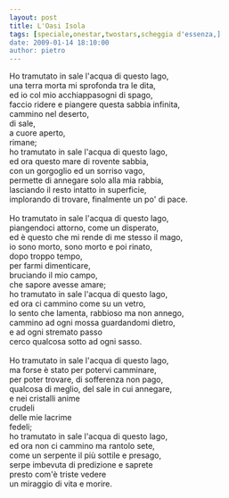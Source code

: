 ```yaml
---
layout: post
title: L'Oasi Isola
tags: [speciale,onestar,twostars,scheggia d'essenza,]
date: 2009-01-14 18:10:00
author: pietro
---
```

Ho tramutato in sale l'acqua di questo lago,<br/>una terra morta mi sprofonda tra le dita,<br/>ed io col mio acchiappasogni di spago,<br/>faccio ridere e piangere questa sabbia infinita,<br/>cammino nel deserto,<br/>di sale,<br/>a cuore aperto,<br/>rimane;<br/>ho tramutato in sale l'acqua di questo lago,<br/>ed ora questo mare di rovente sabbia,<br/>con un gorgoglio ed un sorriso vago,<br/>permette di annegare solo alla mia rabbia,<br/>lasciando il resto intatto in superficie,<br/>implorando di trovare, finalmente un po' di pace.<br/><br/>Ho tramutato in sale l'acqua di questo lago,<br/>piangendoci attorno, come un disperato,<br/>ed è questo che mi rende di me stesso il mago,<br/>io sono morto, sono morto e poi rinato,<br/>dopo troppo tempo,<br/>per farmi dimenticare,<br/>bruciando il mio campo,<br/>che sapore avesse amare;<br/>ho tramutato in sale l'acqua di questo lago,<br/>ed ora ci cammino come su un vetro,<br/>lo sento che lamenta, rabbioso ma non annego,<br/>cammino ad ogni mossa guardandomi dietro,<br/>e ad ogni stremato passo<br/>cerco qualcosa sotto ad ogni sasso.<br/><br/>Ho tramutato in sale l'acqua di questo lago,<br/>ma forse è stato per potervi camminare,<br/>per poter trovare, di sofferenza non pago,<br/>qualcosa di meglio, del sale in cui annegare,<br/>e nei cristalli anime<br/>crudeli<br/>delle mie lacrime<br/>fedeli;<br/>ho tramutato in sale l'acqua di questo lago,<br/>ed ora non ci cammino ma rantolo sete,<br/>come un serpente il più sottile e presago,<br/>serpe imbevuta di predizione e saprete<br/>presto com'è triste vedere<br/>un miraggio di vita e morire.
